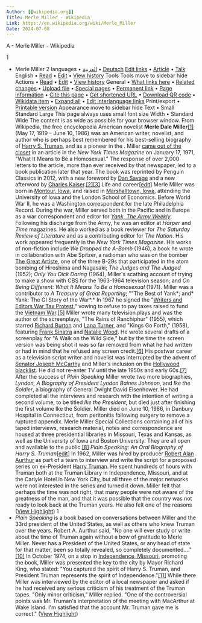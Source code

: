 ```yaml
---
Author: [[wikipedia.org]]
Title: Merle Miller - Wikipedia
Link: https://en.wikipedia.org/wiki/Merle_Miller
Date: 2024-07-08
---
```

A - Merle Miller - Wikipedia

1
- Merle Miller
  2 languages
  • [العربية](https://ar.wikipedia.org/wiki/%D9%85%D8%B1%D9%84%D9%8A_%D9%85%D9%8A%D9%84%D8%B1)
  • [Deutsch](https://de.wikipedia.org/wiki/Merle_Miller)
  [Edit links](https://www.wikidata.org/wiki/Special:EntityPage/Q6819709#sitelinks-wikipedia)
  • [Article](https://en.wikipedia.org/wiki/Merle_Miller)
  • [Talk](https://en.wikipedia.org/wiki/Talk:Merle_Miller)
  English
  • [Read](https://en.wikipedia.org/wiki/Merle_Miller)
  • [Edit](https://en.wikipedia.org/w/index.php?title=Merle_Miller&action=edit)
  • [View history](https://en.wikipedia.org/w/index.php?title=Merle_Miller&action=history)
  Tools
  Tools
  move to sidebar hide
  Actions
  • [Read](https://en.wikipedia.org/wiki/Merle_Miller)
  • [Edit](https://en.wikipedia.org/w/index.php?title=Merle_Miller&action=edit)
  • [View history](https://en.wikipedia.org/w/index.php?title=Merle_Miller&action=history)
  General
  • [What links here](https://en.wikipedia.org/wiki/Special:WhatLinksHere/Merle_Miller)
  • [Related changes](https://en.wikipedia.org/wiki/Special:RecentChangesLinked/Merle_Miller)
  • [Upload file](https://en.wikipedia.org/wiki/Wikipedia:File_Upload_Wizard)
  • [Special pages](https://en.wikipedia.org/wiki/Special:SpecialPages)
  • [Permanent link](https://en.wikipedia.org/w/index.php?title=Merle_Miller&oldid=1231390066)
  • [Page information](https://en.wikipedia.org/w/index.php?title=Merle_Miller&action=info)
  • [Cite this page](https://en.wikipedia.org/w/index.php?title=Special:CiteThisPage&page=Merle_Miller&id=1231390066&wpFormIdentifier=titleform)
  • [Get shortened URL](https://en.wikipedia.org/w/index.php?title=Special:UrlShortener&url=https%3A%2F%2Fen.wikipedia.org%2Fwiki%2FMerle_Miller)
  • [Download QR code](https://en.wikipedia.org/w/index.php?title=Special:QrCode&url=https%3A%2F%2Fen.wikipedia.org%2Fwiki%2FMerle_Miller)
  • [Wikidata item](https://www.wikidata.org/wiki/Special:EntityPage/Q6819709)
  • [Expand all](https://en.wikipedia.org/wiki/Merle_Miller/#)
  • [Edit interlanguage links](https://www.wikidata.org/wiki/Special:EntityPage/Q6819709#sitelinks-wikipedia)
  Print/export
  • [Printable version](https://en.wikipedia.org/w/index.php?title=Merle_Miller&printable=yes)
  Appearance
  move to sidebar hide
  Text
  • Small
  Standard
  Large
  This page always uses small font size
  Width
  • Standard
  Wide
  The content is as wide as possible for your browser window.
  From Wikipedia, the free encyclopedia
  American novelist
  **Merle Dale Miller**[[1]](https://en.wikipedia.org/wiki/Merle_Miller#cite_note-1) (May 17, 1919 – June 10, 1986) was an American writer, novelist, and author who is perhaps best remembered for his best-selling biography of [Harry S. Truman](https://en.wikipedia.org/wiki/Harry_S._Truman), and as a pioneer in the .
  Miller [came out of the closet](https://en.wikipedia.org/wiki/Came_out_of_the_closet) in an article in the *New York Times Magazine* on January 17, 1971, "What It Means to Be a Homosexual." The response of over 2,000 letters to the article, more than ever received by that newspaper, led to a book publication later that year. The book was reprinted by Penguin Classics in 2012, with a new foreword by [Dan Savage](https://en.wikipedia.org/wiki/Dan_Savage) and a new afterword by [Charles Kaiser](https://en.wikipedia.org/wiki/Charles_Kaiser).[[2]](https://en.wikipedia.org/wiki/Merle_Miller#cite_note-2)[[3]](https://en.wikipedia.org/wiki/Merle_Miller#cite_note-3)
  Life and career[[edit](https://en.wikipedia.org/w/index.php?title=Merle_Miller&action=edit&section=1)]
  Merle Miller was born in [Montour, Iowa](https://en.wikipedia.org/wiki/Montour,_Iowa), and raised in [Marshalltown, Iowa](https://en.wikipedia.org/wiki/Marshalltown,_Iowa), attending the University of Iowa and the London School of Economics. Before World War II, he was a Washington correspondent for the late Philadelphia Record. During the war, Miller served both in the Pacific and in Europe as a war correspondent and editor for *[Yank, The Army Weekly](https://en.wikipedia.org/wiki/Yank,_The_Army_Weekly)*.
  Following his discharge from the Army, he was an editor at *Harper* and *Time* magazines. He also worked as a book reviewer for *The Saturday Review of Literature* and as a contributing editor for *The Nation*. His work appeared frequently in the *New York Times Magazine*.
  His works of non-fiction include *We Dropped the A-Bomb* (1946), a book he wrote in collaboration with Abe Spitzer, a radioman who was on the bomber [The Great Artiste](https://en.wikipedia.org/wiki/The_Great_Artiste), one of the three B-29s that participated in the atom bombing of Hiroshima and Nagasaki; *The Judges and The Judged* (1952); *Only You Dick Daring* (1964), Miller's scathing account of trying to make a show with CBS for the 1963-1964 television season; and *On Being Different: What It Means To Be a Homosexual* (1971). Miller was a contributor to *A Treasury of Great Reporting*; ""The Best of Yank*; and* Yank: The GI Story of the War*.*
  In 1967 he signed the "[Writers and Editors War Tax Protest](https://en.wikipedia.org/wiki/Writers_and_Editors_War_Tax_Protest)," vowing to refuse to pay taxes raised to fund the [Vietnam War](https://en.wikipedia.org/wiki/Vietnam_War).[[5]](https://en.wikipedia.org/wiki/Merle_Miller#cite_note-5)
  Miller wrote many television plays and was the author of the screenplays, "The Rains of Ranchiphur" (1955), which starred [Richard Burton](https://en.wikipedia.org/wiki/Richard_Burton) and [Lana Turner](https://en.wikipedia.org/wiki/Lana_Turner), and "Kings Go Forth," (1958), featuring [Frank Sinatra](https://en.wikipedia.org/wiki/Frank_Sinatra) and [Natalie Wood](https://en.wikipedia.org/wiki/Natalie_Wood). He wrote several drafts of a screenplay for "A Walk on the Wild Side," but by the time the screen version was being shot it was so far removed from what he had written or had in mind that he refused any screen credit.[[6]](https://en.wikipedia.org/wiki/Merle_Miller#cite_note-6) His postwar career as a television script writer and novelist was interrupted by the advent of [Senator Joseph McCarthy](https://en.wikipedia.org/wiki/Senator_Joseph_McCarthy) and Miller's inclusion on the [Hollywood blacklist](https://en.wikipedia.org/wiki/Hollywood_blacklist). He did not re-enter TV until the late 1950s and early 60s.[[7]](https://en.wikipedia.org/wiki/Merle_Miller#cite_note-Sex-7)
  After the success of *Plain Speaking* Miller wrote two more biographies, *Lyndon, A Biography of President Lyndon Baines Johnson*, and *Ike the Soldier*, a biography of General Dwight David Eisenhower. He had completed all the interviews and research with the intention of writing a second volume, to be titled *Ike the President*, but died just after finishing the first volume Ike the Soldier.
  Miller died on June 10, 1986, in Danbury Hospital in Connecticut, from peritonitis following surgery to remove a ruptured appendix.
  Merle Miller Special Collections containing all of his taped interviews, research material, notes and correspondence are housed at three presidential libraries in Missouri, Texas and Kansas, as well as the University of Iowa and Boston University. They are all open and available to the public.[[8]](https://en.wikipedia.org/wiki/Merle_Miller#cite_note-8)
  *Plain Speaking: An Oral Biography of Harry S. Truman*[[edit](https://en.wikipedia.org/w/index.php?title=Merle_Miller&action=edit&section=2)]
  In 1962, Miller was hired by producer [Robert Alan Aurthur](https://en.wikipedia.org/wiki/Robert_Alan_Aurthur) as part of a team to interview and write the script for a proposed series on ex-President [Harry Truman](https://en.wikipedia.org/wiki/Harry_Truman). He spent hundreds of hours with Truman both at the Truman Library in Independence, Missouri, and at the Carlyle Hotel in New York City, but all three of the major networks were not interested in the series and turned it down. Miller felt that perhaps the time was not right, that many people were not aware of the greatness of the man, and that it was possible that the country was not ready to look back at the Truman years. He also felt one of the reasons ([View Highlight](https://read.readwise.io/read/01j29ws4kdytdjfzh2fgqwr01n))
1
- *Plain Speaking* is a book based on conversations between Miller and the 33rd president of the United States, as well as others who knew Truman over the years. Robert A. Aurthur said, "No one will ever study or write about the time of Truman again without a bow of gratitude to Merle Miller. Never has a President of the United States, or any head of state for that matter, been so totally revealed, so completely documented...."[[10]](https://en.wikipedia.org/wiki/Merle_Miller#cite_note-10)
  In October 1974, on a stop in [Independence, Missouri](https://en.wikipedia.org/wiki/Independence,_Missouri), promoting the book, Miller was presented the key to the city by Mayor Richard King, who stated: "You captured the spirit of Harry S. Truman, and President Truman represents the spirit of Independence."[[11]](https://en.wikipedia.org/wiki/Merle_Miller#cite_note-11) While there Miller was interviewed by the editor of a local newspaper and asked if he had received any serious criticism of his treatment of the Truman tapes. "Only minor criticism," Miller replied. "One of the controversial points was Mr. Truman's interpretation of the meeting with MacArthur at Wake Island. I'm satisfied that the account Mr. Truman gave me is correct." ([View Highlight](https://read.readwise.io/read/01j29wtk19snnky4qg6wb9dba1))
